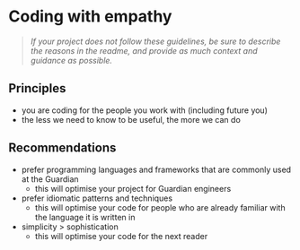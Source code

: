 # Coding with empathy

> _If your project does not follow these guidelines, be sure to describe the reasons in the readme, and provide as much context and guidance as possible._

## Principles

-   you are coding for the people you work with (including future you)
-   the less we need to know to be useful, the more we can do

## Recommendations

-   prefer programming languages and frameworks that are commonly used at the Guardian
    -   this will optimise your project for Guardian engineers
-   prefer idiomatic patterns and techniques
    -   this will optimise your code for people who are already familiar with the language it is written in
- simplicity > sophistication
    -   this will optimise your code for the next reader
